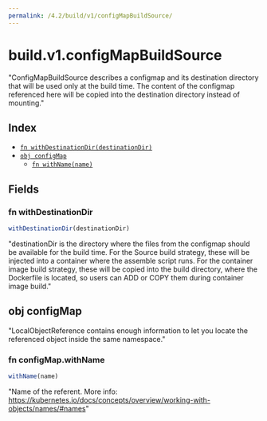 ```yaml
---
permalink: /4.2/build/v1/configMapBuildSource/
---
```


# build.v1.configMapBuildSource

"ConfigMapBuildSource describes a configmap and its destination directory that will be used only at the build time. The content of the configmap referenced here will be copied into the destination directory instead of mounting."

## Index

* [`fn withDestinationDir(destinationDir)`](#fn-withdestinationdir)
* [`obj configMap`](#obj-configmap)
  * [`fn withName(name)`](#fn-configmapwithname)

## Fields

### fn withDestinationDir

```ts
withDestinationDir(destinationDir)
```

"destinationDir is the directory where the files from the configmap should be available for the build time. For the Source build strategy, these will be injected into a container where the assemble script runs. For the container image build strategy, these will be copied into the build directory, where the Dockerfile is located, so users can ADD or COPY them during container image build."

## obj configMap

"LocalObjectReference contains enough information to let you locate the referenced object inside the same namespace."

### fn configMap.withName

```ts
withName(name)
```

"Name of the referent. More info: https://kubernetes.io/docs/concepts/overview/working-with-objects/names/#names"